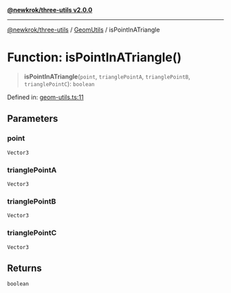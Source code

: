 [**@newkrok/three-utils v2.0.0**](../../../../README.md)

***

[@newkrok/three-utils](../../../../globals.md) / [GeomUtils](../README.md) / isPointInATriangle

# Function: isPointInATriangle()

> **isPointInATriangle**(`point`, `trianglePointA`, `trianglePointB`, `trianglePointC`): `boolean`

Defined in: [geom-utils.ts:11](https://github.com/NewKrok/three-utils/blob/0c3b335b8b17394d6bfec6195204dc78d6827053/src/geom-utils.ts#L11)

## Parameters

### point

`Vector3`

### trianglePointA

`Vector3`

### trianglePointB

`Vector3`

### trianglePointC

`Vector3`

## Returns

`boolean`
